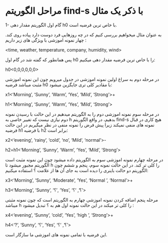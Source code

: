 # مراحل الگوریتم find-s با ذکر یک مثال 

1- گام اول الگوریتم مقدار دهی h0 با خاص ترین فرضیه است.

به عنوان مثال میخواهیم بررسی کنیم که در چه روزهایی فرد دوست دارد پیاده روی کند. چهار نمونه اموزشی با ویژگی های زیر داریم :

<time, weather, temperature, company, humidity, wind>

پس همانطور که گفته شد در گام اول h0 را با خاص ترین فرضیه مقدار دهی میکنیم:

h0<0,0,0,0,0,0>

در مرحله دوم به سراغ اولین نمونه اموزشی در جدول میرویم چون این نمونه اموزشی مثبت میباشد فرضیه h0 با مقادیر کلی تری جایگزین میشود:

x1<‘Morning’, ‘Sunny’, ‘Warm’, ‘Yes’, ‘Mild’, ‘Strong’>+

h1<‘Morning’, ‘Sunny’, ‘Warm’, ‘Yes’, ‘Mild’, ‘Strong’>

در مرحله سوم نمونه اموزشی دوم را به الگوریتم میدهیم در این حالت با رسیدن نمونه دوم نیازی نیست که تغییر خاصی به h بدهیم، در واقع الگوریتم find-s هیچ کاری در قبال نمونه های منفی نمیکند زیرا پیش فرض را نمونه منفی در نظر میگیریم در این حالت فرضیه h1 با فرضیه h2 برابر است:

x2<‘evening’, ‘rainy’, ‘cold’, ‘no’, ‘Mild’, ‘normal’>-

h2=h1<‘Morning’, ‘Sunny’, ‘Warm’, ‘Yes’, ‘Mild’, ‘Strong’>

در مرحله چهارم نمونه اموزشی سوم به الگوریتم داده میشود چون این نمونه مثبت است الگوریتم مجبور میشود تا h را کلی تر کند. در این حالت نمونه سوم، پنجم و ششم چون الگوریتم دو حالت باینری را دیده است به جای آن ها از علامت ؟ استفاده میکنیم:

x3<‘Morning’, ‘Sunny’, ‘Moderate’, ‘Yes’, ‘Normal	’, ‘Normal’>+

h3<‘Morning’, ‘Sunny’, ‘؟’, ‘Yes’, ‘؟’, ‘؟’>

مرحله پنجم اضافه کردن نمونه اموزشی چهارم به الگوریتم است که چون نمونه مثبتی میباشد h را کلی تر میکند در این حالت نمونه اول هم به ؟ تبدیل میشود :

x4<‘evening’, ‘Sunny’, ‘cold’, ‘Yes’, ‘high	’, ‘Strong’>+

h4<‘?’, ‘Sunny’, ‘؟’, ‘Yes’, ‘؟’, ‘؟’>

این فرضیه با تمامی نمونه های اموزشی ما سازگار است.
